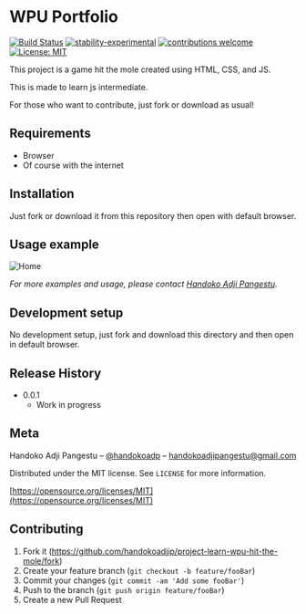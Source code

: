 # WPU Portfolio

[![Build Status](https://travis-ci.org/dwyl/esta.svg?branch=master)](https://github.com/handokoadjip/project-learn-wpu-hit-the-mole)
[![stability-experimental](https://img.shields.io/badge/stability-experimental-orange.svg)](https://github.com/handokoadjip/project-learn-wpu-hit-the-mole)
[![contributions welcome](https://img.shields.io/badge/contributions-welcome-brightgreen.svg?style=flat)](https://github.com/handokoadjip/project-learn-wpu-hit-the-mole/fork)
[![License: MIT](https://img.shields.io/badge/License-MIT-yellow.svg)](https://opensource.org/licenses/MIT)

This project is a game hit the mole created using HTML, CSS, and JS.

This is made to learn js intermediate.

For those who want to contribute, just fork or download as usual!

## Requirements

- Browser
- Of course with the internet

## Installation

Just fork or download it from this repository then open with default browser.

## Usage example

![Home](https://bebaskripsi.000webhostapp.com/project-learn-wpu-hit-the-mole/home.png)

_For more examples and usage, please contact [Handoko Adji Pangestu](https://www.instagram.com/handokoadp/)._

## Development setup

No development setup, just fork and download this directory and then open in default browser.

## Release History

- 0.0.1
  - Work in progress

## Meta

Handoko Adji Pangestu – [@handokoadp](https://www.instagram.com/handokoadp/) – handokoadjipangestu@gmail.com

Distributed under the MIT license. See `LICENSE` for more information.

[https://opensource.org/licenses/MIT](https://opensource.org/licenses/MIT)

## Contributing

1. Fork it (<https://github.com/handokoadjip/project-learn-wpu-hit-the-mole/fork>)
2. Create your feature branch (`git checkout -b feature/fooBar`)
3. Commit your changes (`git commit -am 'Add some fooBar'`)
4. Push to the branch (`git push origin feature/fooBar`)
5. Create a new Pull Request
